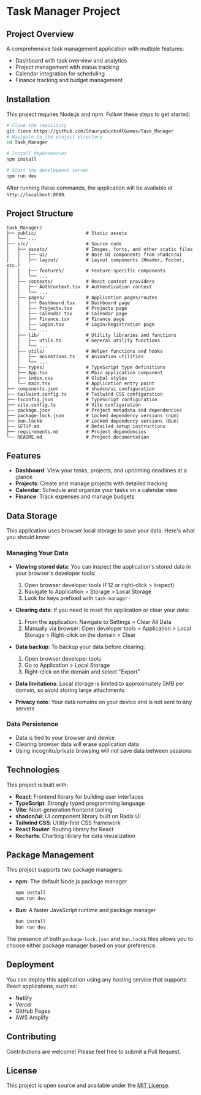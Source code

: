 # Task Manager Project

## Project Overview

A comprehensive task management application with multiple features:
- Dashboard with task overview and analytics
- Project management with status tracking
- Calendar integration for scheduling
- Finance tracking and budget management

## Installation

This project requires Node.js and npm. Follow these steps to get started:

```sh
# Clone the repository
git clone https://github.com/ShauryaSucksAtGames/Task_Manager
# Navigate to the project directory
cd Task_Manager

# Install dependencies
npm install

# Start the development server
npm run dev
```

After running these commands, the application will be available at `http://localhost:8080`.

## Project Structure

```
Task_Manager/
├── public/                  # Static assets
│   └── ...
├── src/                     # Source code
│   ├── assets/              # Images, fonts, and other static files
│   │   ├── ui/              # Base UI components from shadcn/ui
│   │   ├── layout/          # Layout components (Header, Footer, etc.)
│   │   ├── features/        # Feature-specific components
│   │   └── ...
│   ├── contexts/            # React context providers
│   │   ├── AuthContext.tsx  # Authentication context
│   │   └── ...
│   ├── pages/               # Application pages/routes
│   │   ├── Dashboard.tsx    # Dashboard page
│   │   ├── Projects.tsx     # Projects page
│   │   ├── Calendar.tsx     # Calendar page
│   │   ├── Finance.tsx      # Finance page
│   │   ├── Login.tsx        # Login/Registration page
│   │   └── ...
│   ├── lib/                 # Utility libraries and functions
│   │   ├── utils.ts         # General utility functions
│   │   └── ...
│   ├── utils/               # Helper functions and hooks
│   │   ├── animations.ts    # Animation utilities
│   │   └── ...
│   ├── types/               # TypeScript type definitions
│   ├── App.tsx              # Main application component
│   ├── index.css            # Global styles
│   └── main.tsx             # Application entry point
├── components.json          # shadcn/ui configuration
├── tailwind.config.ts       # Tailwind CSS configuration
├── tsconfig.json            # TypeScript configuration
├── vite.config.ts           # Vite configuration
├── package.json             # Project metadata and dependencies
├── package-lock.json        # Locked dependency versions (npm)
├── bun.lockb                # Locked dependency versions (Bun)
├── SETUP.md                 # Detailed setup instructions
├── requirements.md          # Project dependencies
└── README.md                # Project documentation
```

## Features

- **Dashboard**: View your tasks, projects, and upcoming deadlines at a glance
- **Projects**: Create and manage projects with detailed tracking
- **Calendar**: Schedule and organize your tasks on a calendar view
- **Finance**: Track expenses and manage budgets

## Data Storage

This application uses browser local storage to save your data. Here's what you should know:

### Managing Your Data

- **Viewing stored data**: You can inspect the application's stored data in your browser's developer tools:
  1. Open browser developer tools (F12 or right-click > Inspect)
  2. Navigate to Application > Storage > Local Storage
  3. Look for keys prefixed with `task-manager-`

- **Clearing data**: If you need to reset the application or clear your data:
  1. From the application: Navigate to Settings > Clear All Data
  2. Manually via browser: Open developer tools > Application > Local Storage > Right-click on the domain > Clear

- **Data backup**: To backup your data before clearing:
  1. Open browser developer tools
  2. Go to Application > Local Storage
  3. Right-click on the domain and select "Export"

- **Data limitations**: Local storage is limited to approximately 5MB per domain, so avoid storing large attachments

- **Privacy note**: Your data remains on your device and is not sent to any servers

### Data Persistence

- Data is tied to your browser and device
- Clearing browser data will erase application data
- Using incognito/private browsing will not save data between sessions

## Technologies

This project is built with:

- **React**: Frontend library for building user interfaces
- **TypeScript**: Strongly typed programming language
- **Vite**: Next-generation frontend tooling
- **shadcn/ui**: UI component library built on Radix UI
- **Tailwind CSS**: Utility-first CSS framework
- **React Router**: Routing library for React
- **Recharts**: Charting library for data visualization

## Package Management

This project supports two package managers:

- **npm**: The default Node.js package manager
  ```sh
  npm install
  npm run dev
  ```

- **Bun**: A faster JavaScript runtime and package manager
  ```sh
  bun install
  bun run dev
  ```

The presence of both `package-lock.json` and `bun.lockb` files allows you to choose either package manager based on your preference.

## Deployment

You can deploy this application using any hosting service that supports React applications, such as:

- Netlify
- Vercel
- GitHub Pages
- AWS Amplify

## Contributing

Contributions are welcome! Please feel free to submit a Pull Request.

## License

This project is open source and available under the [MIT License](LICENSE).
